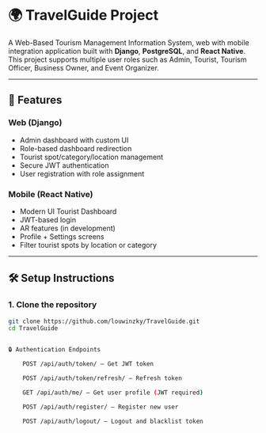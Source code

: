 # 🌍 TravelGuide Project

A Web-Based Tourism Management Information System, web with mobile integration application built with **Django**, **PostgreSQL**, and **React Native**. 
This project supports multiple user roles such as Admin, Tourist, Tourism Officer, Business Owner, and Event Organizer.

---

## 🚀 Features

### Web (Django)
- Admin dashboard with custom UI
- Role-based dashboard redirection
- Tourist spot/category/location management
- Secure JWT authentication
- User registration with role assignment

### Mobile (React Native)
- Modern UI Tourist Dashboard
- JWT-based login
- AR features (in development)
- Profile + Settings screens
- Filter tourist spots by location or category

---

## 🛠️ Setup Instructions

### 1. Clone the repository

```bash
git clone https://github.com/louwinzky/TravelGuide.git
cd TravelGuide


🔒 Authentication Endpoints

    POST /api/auth/token/ – Get JWT token

    POST /api/auth/token/refresh/ – Refresh token

    GET /api/auth/me/ – Get user profile (JWT required)

    POST /api/auth/register/ – Register new user

    POST /api/auth/logout/ – Logout and blacklist token
